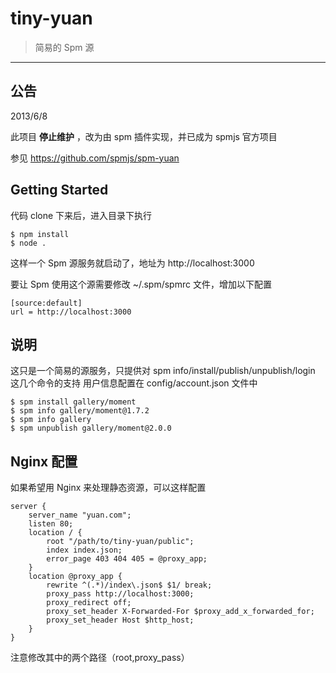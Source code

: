 # tiny-yuan

> 简易的 Spm 源

-----

## 公告

2013/6/8  

此项目 **停止维护** ，改为由 spm 插件实现，并已成为 spmjs 官方项目

参见 https://github.com/spmjs/spm-yuan


## Getting Started

代码 clone 下来后，进入目录下执行

    $ npm install
    $ node .

这样一个 Spm 源服务就启动了，地址为 http://localhost:3000

要让 Spm 使用这个源需要修改 ~/.spm/spmrc 文件，增加以下配置

    [source:default]
    url = http://localhost:3000

## 说明

这只是一个简易的源服务，只提供对 spm info/install/publish/unpublish/login 这几个命令的支持
用户信息配置在 config/account.json 文件中

    $ spm install gallery/moment
    $ spm info gallery/moment@1.7.2
    $ spm info gallery
    $ spm unpublish gallery/moment@2.0.0

## Nginx 配置

如果希望用 Nginx 来处理静态资源，可以这样配置

```
server {
    server_name "yuan.com";
    listen 80;
    location / {
        root "/path/to/tiny-yuan/public";
        index index.json;
        error_page 403 404 405 = @proxy_app;
    }
    location @proxy_app {
        rewrite ^(.*)/index\.json$ $1/ break;
        proxy_pass http://localhost:3000;
        proxy_redirect off;
        proxy_set_header X-Forwarded-For $proxy_add_x_forwarded_for;
        proxy_set_header Host $http_host;
    }
}
```

注意修改其中的两个路径（root,proxy_pass）
